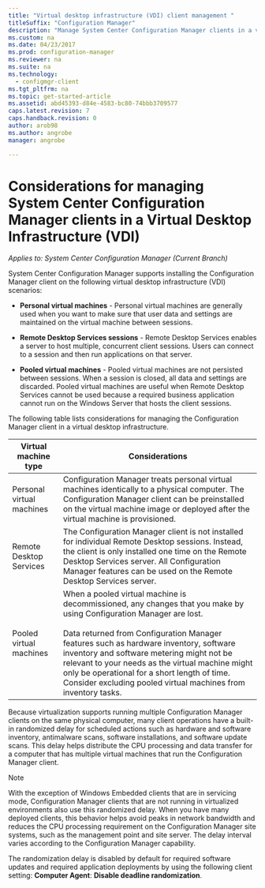```yaml
---
title: "Virtual desktop infrastructure (VDI) client management "
titleSuffix: "Configuration Manager"
description: "Manage System Center Configuration Manager clients in a virtual desktop infrastructure (VDI)."
ms.custom: na
ms.date: 04/23/2017
ms.prod: configuration-manager
ms.reviewer: na
ms.suite: na
ms.technology:
  - configmgr-client
ms.tgt_pltfrm: na
ms.topic: get-started-article
ms.assetid: abd45393-d84e-4583-bc80-74bbb3709577
caps.latest.revision: 7
caps.handback.revision: 0
author: arob98
ms.author: angrobe
manager: angrobe

---
```

# Considerations for managing System Center Configuration Manager clients  in a Virtual Desktop Infrastructure (VDI)

*Applies to: System Center Configuration Manager (Current Branch)*

System Center Configuration Manager supports installing the Configuration Manager client on the following virtual desktop infrastructure (VDI) scenarios:  

-   **Personal virtual machines** - Personal virtual machines are generally used when you want to make sure that user data and settings are maintained on the virtual machine between sessions.  

-   **Remote Desktop Services sessions** - Remote Desktop Services enables a server to host multiple, concurrent client sessions. Users can connect to a session and then run applications on that server.  

-   **Pooled virtual machines** - Pooled virtual machines are not persisted between sessions. When a session is closed, all data and settings are discarded. Pooled virtual machines are useful when Remote Desktop Services cannot be used because a required business application cannot run on the Windows Server that hosts the client sessions.  

 The following table lists considerations for managing the Configuration Manager client in a virtual desktop infrastructure.  

|Virtual machine type|Considerations|  
|--------------------------|--------------------|  
|Personal virtual machines|Configuration Manager treats personal virtual machines identically to a physical computer. The Configuration Manager client can be preinstalled on the virtual machine image or deployed after the virtual machine is provisioned.|  
|Remote Desktop Services|The Configuration Manager client is not installed for individual Remote Desktop sessions. Instead, the client is only installed one time on the Remote Desktop Services server. All Configuration Manager features can be used on the Remote Desktop Services server.|  
|Pooled virtual machines|When a pooled virtual machine is decommissioned, any changes that you make by using Configuration Manager are lost.<br /><br /> Data returned from Configuration Manager features such as hardware inventory, software inventory and software metering might not be relevant to your needs as the virtual machine might only be operational for a short length of time. Consider excluding pooled virtual machines from inventory tasks.|  

 Because virtualization supports running multiple Configuration Manager clients on the same physical computer, many client operations have a built-in randomized delay for scheduled actions such as hardware and software inventory, antimalware scans, software installations, and software update scans. This delay helps distribute the CPU processing and data transfer for a computer that has multiple virtual machines that run the Configuration Manager client.  

> [!NOTE]  
>  With the exception of Windows Embedded clients that are in servicing mode, Configuration Manager clients that are not running in virtualized environments also use this randomized delay. When you have many deployed clients, this behavior helps avoid peaks in network bandwidth and reduces the CPU processing requirement on the Configuration Manager site systems, such as the management point and site server. The delay interval varies according to the Configuration Manager capability.  
>   
>  The randomization delay is disabled by default for required software updates and required application deployments by using the following client setting: **Computer Agent**: **Disable deadline randomization**.

